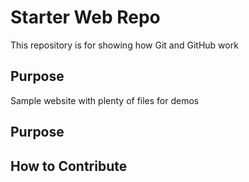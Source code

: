 # Starter Web Repo

This repository is for showing how Git and GitHub work

## Purpose

Sample website with plenty of files for demos

## Purpose

## How to Contribute